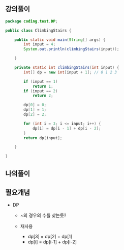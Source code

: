 

## 강의풀이

```java
package coding.test.DP;

public class ClimbingStairs {

    public static void main(String[] args) {
        int input = 4;
        System.out.println(climbingStairs(input));

    }

    private static int climbingStairs(int input) {
        int[] dp = new int[input + 1]; // 0 1 2 3

        if (input == 1)
            return 1;
        if (input == 2)
            return 2;

        dp[0] = 0;
        dp[1] = 1;
        dp[2] = 2;

        for (int i = 3; i <= input; i++) {
            dp[i] = dp[i - 1] + dp[i - 2];
        }
        return dp[input];

    }

}
```

## 나의풀이



## 필요개념

- DP

  - ~의 경우의 수를 찾는듯?

  - 재사용
    - dp[3] = dp[2] + dp[1]
    - dp[i] = dp[i-1] + dp[i-2]

